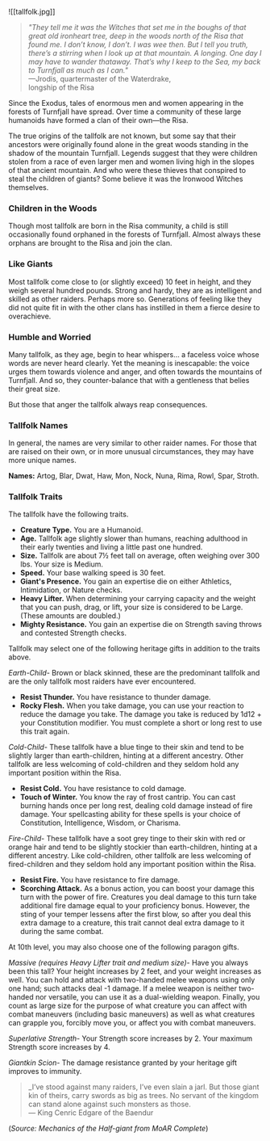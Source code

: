 ![[tallfolk.jpg]]
> _"They tell me it was the Witches that set me in the boughs of that great old ironheart tree, deep in the woods north of the Risa that found me. I don’t know, I don’t. I was wee then. But I tell you truth, there’s a stirring when I look up at that mountain. A longing. One day I may have to wander thataway. That’s why I keep to the Sea, my back to Turnfjall as much as I can."_  
> —Jrodis, quartermaster of the Waterdrake,   
> longship of the Risa

Since the Exodus, tales of enormous men and women appearing in the forests of Turnfjall have spread. Over time a community of these large humanoids have formed a clan of their own—the Risa. 

The true origins of the tallfolk are not known, but some say that their ancestors were originally found alone in the great woods standing in the shadow of the mountain Turnfjall. Legends suggest that they were children stolen from a race of even larger men and women living high in the slopes of that ancient mountain. And who were these thieves that conspired to steal the children of giants? Some believe it was the Ironwood Witches themselves.

### Children in the Woods

Though most tallfolk are born in the Risa community, a child is still occasionally found orphaned in the forests of Turnfjall. Almost always these orphans are brought to the Risa and join the clan.

### Like Giants

Most tallfolk come close to (or slightly exceed) 10 feet in height, and they weigh several hundred pounds. Strong and hardy, they are as intelligent and skilled as other raiders. Perhaps more so. Generations of feeling like they did not quite fit in with the other clans has instilled in them a fierce desire to overachieve.

### Humble and Worried

Many tallfolk, as they age, begin to hear whispers… a faceless voice whose words are never heard clearly. Yet the meaning is inescapable: the voice urges them towards violence and anger, and often towards the mountains of Turnfjall. And so, they counter-balance that with a gentleness that belies their great size.

But those that anger the tallfolk always reap consequences.

### Tallfolk Names

In general, the names are very similar to other raider names. For those that are raised on their own, or in more unusual circumstances, they may have more unique names.

**Names:** Artog, Blar, Dwat, Haw, Mon, Nock, Nuna, Rima, Rowl, Spar, Stroth.  

### Tallfolk Traits

The tallfolk have the following traits.  

- **Creature Type.** You are a Humanoid.
- **Age.** Tallfolk age slightly slower than humans, reaching adulthood in their early twenties and living a little past one hundred.
- **Size.** Tallfolk are about 7½ feet tall on average, often weighing over 300 lbs. Your size is Medium.
- **Speed.** Your base walking speed is 30 feet. 
- **Giant's Presence.** You gain an expertise die on either Athletics, Intimidation, or Nature checks.
- **Heavy Lifter.** When determining your carrying capacity and the weight that you can push, drag, or lift, your size is considered to be Large. (These amounts are doubled.)
- **Mighty Resistance.** You gain an expertise die on Strength saving throws and contested Strength checks.

Tallfolk may select one of the following heritage gifts in addition to the traits above.

*Earth-Child*- Brown or black skinned, these are the predominant tallfolk and are the only tallfolk most raiders have ever encountered.

- **Resist Thunder.** You have resistance to thunder damage. 
- **Rocky Flesh.** When you take damage, you can use your reaction to reduce the damage you take. The damage you take is reduced by 1d12 + your Constitution modifier. You must complete a short or long rest to use this trait again.

*Cold-Child*- These tallfolk have a blue tinge to their skin and tend to be slightly larger than earth-children, hinting at a different ancestry. Other tallfolk are less welcoming of cold-children and they seldom hold any important position within the Risa.

- **Resist Cold.** You have resistance to cold damage. 
- **Touch of Winter.** You know the ray of frost cantrip. You can cast burning hands once per long rest, dealing cold damage instead of fire damage. Your spellcasting ability for these spells is your choice of Constitution, Intelligence, Wisdom, or Charisma.

*Fire-Child*- These tallfolk have a soot grey tinge to their skin with red or orange hair and tend to be slightly stockier than earth-children, hinting at a different ancestry. Like cold-children, other tallfolk are less welcoming of fired-children and they seldom hold any important position within the Risa.
- **Resist Fire.** You have resistance to fire damage. 
- **Scorching Attack.** As a bonus action, you can boost your damage this turn with the power of fire. Creatures you deal damage to this turn take additional fire damage equal to your proficiency bonus. However, the sting of your temper lessens after the first blow, so after you deal this extra damage to a creature, this trait cannot deal extra damage to it during the same combat.

At 10th level, you may also choose one of the following paragon gifts.

*Massive (requires Heavy Lifter trait and medium size)*- Have you always been this tall? Your height increases by 2 feet, and your weight increases as well. You can hold and attack with two-handed melee weapons using only one hand; such attacks deal -1 damage. If a melee weapon is neither two-handed nor versatile, you can use it as a dual-wielding weapon.  Finally, you count as large size for the purpose of what creature you can affect with combat maneuvers (including basic maneuvers) as well as what creatures can grapple you, forcibly move you, or affect you with combat maneuvers.

*Superlative Strength*- Your Strength score increases by 2. Your maximum Strength score increases by 4.

*Giantkin Scion*- The damage resistance granted by your heritage gift improves to immunity.

> _I’ve stood against many raiders, I’ve even slain a jarl. But those giant kin of theirs, carry swords as big as trees. No servant of the kingdom can stand alone against such monsters as those.  
> — King Cenric Edgare of the Baendur

(*Source: Mechanics of the Half-giant from MoAR Complete*)